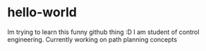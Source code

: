 # hello-world
Im trying to learn this funny github thing :D 
I am student of control engineering. Currently working on path planning concepts
